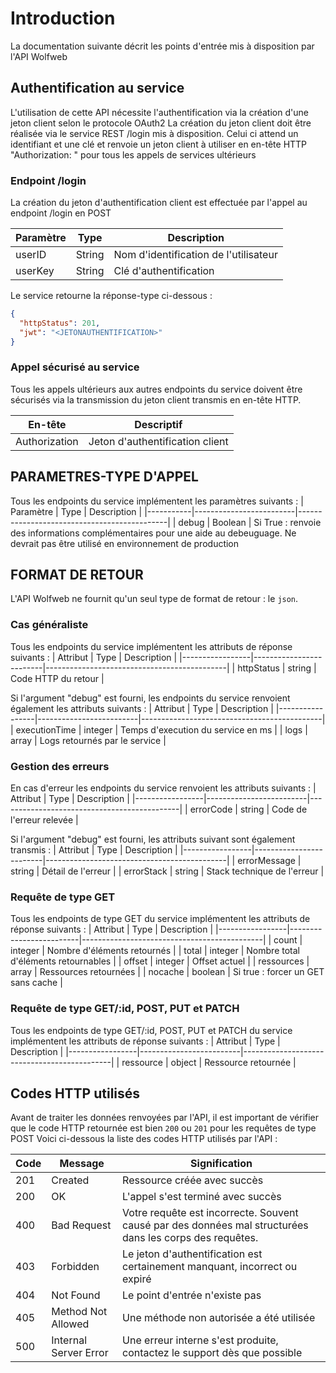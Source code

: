 # Introduction

La documentation suivante décrit les points d'entrée mis à disposition par l'API Wolfweb

## Authentification au service

L'utilisation de cette API nécessite l'authentification via la création d'une jeton client selon le protocole OAuth2
La création du jeton client doit être réalisée via le service REST /login mis à disposition. 
Celui ci attend un identifiant et une clé et renvoie un jeton client à utiliser en en-tête HTTP "Authorization: <token>" 
pour tous les appels de services ultérieurs

### Endpoint /login

La création du jeton d'authentification client est effectuée par l'appel au endpoint /login en POST

| Paramètre | Type                    | Description                                 |
|-----------|-------------------------|---------------------------------------------|
| userID    | String                  | Nom d'identification de l'utilisateur       |
| userKey   | String                  | Clé d'authentification                      |

Le service retourne la réponse-type ci-dessous :
```json
{
  "httpStatus": 201,
  "jwt": "<JETONAUTHENTIFICATION>"
}
```

### Appel sécurisé au service

Tous les appels ultérieurs aux autres endpoints du service doivent être sécurisés via la transmission du jeton client 
transmis en en-tête HTTP.

| En-tête   | Descriptif                                    |
|-----------|----------------------------------------------|
| Authorization    | Jeton d'authentification client       |

## PARAMETRES-TYPE D'APPEL

Tous les endpoints du service implémentent les paramètres suivants :
| Paramètre | Type                    | Description                                 |
|-----------|-------------------------|---------------------------------------------|
| debug     | Boolean                 | Si True : renvoie des informations complémentaires pour une aide au debeuguage. Ne devrait pas être utilisé en environnement de production      

## FORMAT DE RETOUR

L'API Wolfweb ne fournit qu'un seul type de format de retour : le `json`.  

### Cas généraliste

Tous les endpoints du service implémentent les attributs de réponse suivants :
| Attribut        | Type                    | Description                                 |
|-----------------|-------------------------|---------------------------------------------|
| httpStatus      | string                  | Code HTTP du retour                         |

Si l'argument "debug" est fourni, les endpoints du service renvoient également les attributs suivants :
| Attribut        | Type                    | Description                                 |
|-----------------|-------------------------|---------------------------------------------|
| executionTime   | integer                 | Temps d'execution du service en ms          |
| logs            | array                   | Logs retournés par le service               |

### Gestion des erreurs

En cas d'erreur les endpoints du service renvoient les attributs suivants :
| Attribut        | Type                    | Description                                 |
|-----------------|-------------------------|---------------------------------------------|
| errorCode       | string                  | Code de l'erreur relevée                    |

Si l'argument "debug" est fourni, les attributs suivant sont également transmis : 
| Attribut        | Type                    | Description                                 |
|-----------------|-------------------------|---------------------------------------------|
| errorMessage    | string                  | Détail de l'erreur                          |
| errorStack      | string                  | Stack technique de l'erreur                 |


### Requête de type GET

Tous les endpoints de type GET du service implémentent les attributs de réponse suivants :
| Attribut        | Type                    | Description                                 |
|-----------------|-------------------------|---------------------------------------------|
| count           | integer                 | Nombre d'éléments retournés                 |
| total           | integer                 | Nombre total d'éléments retournables        |
| offset          | integer                 | Offset actuel                               |
| ressources      | array                   | Ressources retournées                       |
| nocache         | boolean                 | Si true : forcer un GET sans cache          |

### Requête de type GET/:id, POST, PUT et PATCH

Tous les endpoints de type GET/:id, POST, PUT et PATCH du service implémentent les attributs de réponse suivants :
| Attribut        | Type                    | Description                                 |
|-----------------|-------------------------|---------------------------------------------|
| ressource       | object                  | Ressource retournée                         |


## Codes HTTP utilisés

Avant de traiter les données renvoyées par l'API, il est important de vérifier que le code HTTP retournée est bien `200` ou `201` pour les requêtes de type POST
Voici ci-dessous la liste des codes HTTP utilisés par l'API :

| Code | Message               | Signification |
|------|-----------------------|---------------|
| 201  | Created               | Ressource créée avec succès  |
| 200  | OK                    | L'appel s'est terminé avec succès |
| 400  | Bad Request           | Votre requête est incorrecte. Souvent causé par des données mal structurées dans les corps des requêtes. |
| 403  | Forbidden             | Le jeton d'authentification est certainement manquant, incorrect ou expiré |
| 404  | Not Found             | Le point d'entrée n'existe pas |
| 405  | Method Not Allowed    | Une méthode non autorisée a été utilisée |
| 500  | Internal Server Error | Une erreur interne s'est produite, contactez le support dès que possible |

